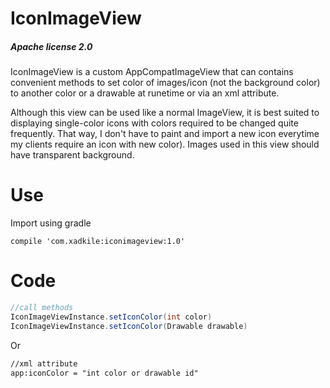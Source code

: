 # IconImageView
#####  Apache license 2.0
IconImageView is a custom AppCompatImageView that can contains convenient methods to set color of images/icon (not the background color) to another color or a drawable at runetime or via an xml attribute.

Although this view can be used like a normal ImageView, it is best suited to displaying single-color icons with colors required to be changed quite frequently. That way, I don't have to paint and import a new icon everytime my clients require an icon with new color). Images used in this view should have transparent background.
# Use
Import using gradle
```
compile 'com.xadkile:iconimageview:1.0'
```
# Code
```java
//call methods
IconImageViewInstance.setIconColor(int color)
IconImageViewInstance.setIconColor(Drawable drawable)
```
Or

```xml
//xml attribute
app:iconColor = "int color or drawable id"
```
